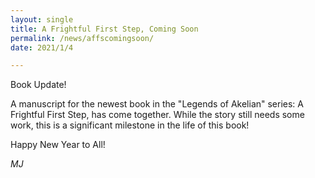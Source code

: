 ```yaml
---
layout: single
title: A Frightful First Step, Coming Soon
permalink: /news/affscomingsoon/
date: 2021/1/4

---
```


Book Update!

A manuscript for the newest book in the "Legends of Akelian" series: A Frightful First Step, has come together. While
the story still needs some work, this is a significant milestone in the life of this book!

Happy New Year to All!

_MJ_
